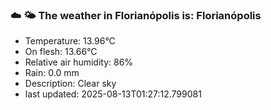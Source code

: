 ### ☁️ 🌤️  The weather in Florianópolis is: Florianópolis

- Temperature: 13.96°C
- On flesh: 13.66°C
- Relative air humidity: 86%
- Rain: 0.0 mm
- Description: Clear sky
- last updated: 2025-08-13T01:27:12.799081
